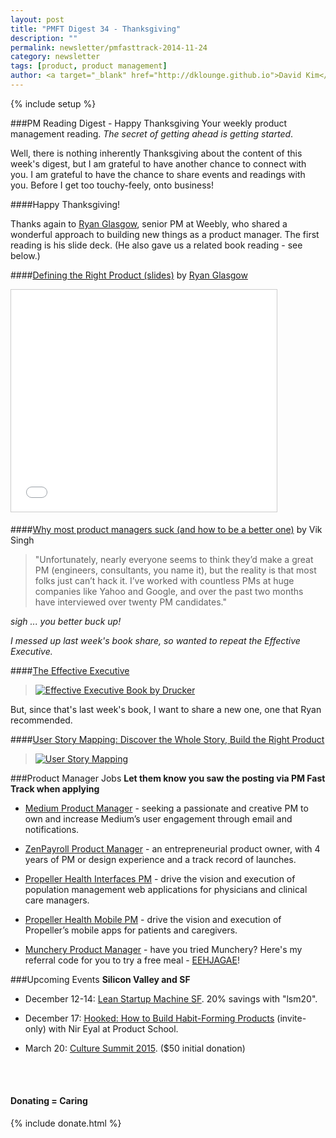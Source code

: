```yaml
---
layout: post
title: "PMFT Digest 34 - Thanksgiving"
description: ""
permalink: newsletter/pmfasttrack-2014-11-24
category: newsletter
tags: [product, product management]
author: <a target="_blank" href="http://dklounge.github.io">David Kim</a>
---
```

{% include setup %}

###PM Reading Digest - Happy Thanksgiving
Your weekly product management reading. _The secret of getting ahead is getting started_.

Well, there is nothing inherently Thanksgiving about the content of this week's digest, but I am grateful to have another chance to connect with you.  I am grateful to have the chance to share events and readings with you.  Before I get too touchy-feely, onto business!

####Happy Thanksgiving!

Thanks again to <a target="_blank" href="https://twitter.com/ryanglasgow">Ryan Glasgow</a>, senior PM at Weebly, who shared a wonderful approach to building new things as a product manager.  The first reading is his slide deck.  (He also gave us a related book reading - see below.)

####<a target="_blank" href="http://www.slideshare.net/RyanGlasgow1/defining-the-right-product-41773392">Defining the Right Product (slides)</a> by <a href="//www.slideshare.net/RyanGlasgow1" target="_blank">Ryan Glasgow</a>

<iframe src="//www.slideshare.net/slideshow/embed_code/41773392" width="425" height="355" frameborder="0" marginwidth="0" marginheight="0" scrolling="no" style="border:1px solid #CCC; border-width:1px; margin-bottom:5px; max-width: 100%;" allowfullscreen> </iframe>

####<a target="_blank" href="http://thenextweb.com/entrepreneur/2014/05/11/product-managers-suck-better-one/">Why most product managers suck (and how to be a better one)</a> by Vik Singh

>"Unfortunately, nearly everyone seems to think they’d make a great PM (engineers, consultants, you name it), but the reality is that most folks just can’t hack it. I’ve worked with countless PMs at huge companies like Yahoo and Google, and over the past two months have interviewed over twenty PM candidates."
>

_sigh ... you better buck up!_

_I messed up last week's book share, so wanted to repeat the Effective Executive._

####<a target="_blank" href="http://www.amazon.com/gp/product/B000FC11JW/ref=as_li_tl?ie=UTF8&camp=1789&creative=390957&creativeASIN=B000FC11JW&linkCode=as2&tag=pmft-20&linkId=LSIBMMACBGJGSNO3">The Effective Executive</a>

>[![Effective Executive Book by Drucker](http://productmanagementfasttrack.com/assets/images/books/2014-11-17_Executive.jpg "Effective Executive Book - Drucker")](http://www.amazon.com/gp/product/B000FC11JW/ref=as_li_tl?ie=UTF8&camp=1789&creative=390957&creativeASIN=B000FC11JW&linkCode=as2&tag=pmft-20&linkId=LSIBMMACBGJGSNO3)
>

But, since that's last week's book, I want to share a new one, one that Ryan recommended.

####<a target='_blank' href="http://www.amazon.com/gp/product/B00NF07FHS/ref=as_li_tl?ie=UTF8&camp=1789&creative=390957&creativeASIN=B00NF07FHS&linkCode=as2&tag=pmft-20&linkId=2VTMWYUF2G7UYLOA">User Story Mapping: Discover the Whole Story, Build the Right Product</a>

>[![User Story Mapping](http://productmanagementfasttrack.com/assets/images/books/2014-11-24_UserStory.jpg "User Story Mapping Book")](http://www.amazon.com/gp/product/B00NF07FHS/ref=as_li_tl?ie=UTF8&camp=1789&creative=390957&creativeASIN=B00NF07FHS&linkCode=as2&tag=pmft-20&linkId=2VTMWYUF2G7UYLOA)
>

###Product Manager Jobs
__Let them know you saw the posting via PM Fast Track when applying__

* <a target="_blank" href="https://medium.com/@naurnaur/product-manager-email-notifications-3e35ace75924">Medium Product Manager</a> - seeking a passionate and creative PM to own and increase Medium’s user engagement through email and notifications.

* <a target="_blank" href="https://boards.greenhouse.io/zenpayroll/jobs/8615">ZenPayroll Product Manager</a> - an entrepreneurial product owner, with 4 years of PM or design experience and a track record of launches.

* <a target="_blank" href="http://propellerhealth.com/careers/product-manager-clinical-interfaces/">Propeller Health Interfaces PM</a> - drive the vision and execution of population management web applications for physicians and clinical care managers.

* <a target="_blank" href="http://propellerhealth.com/careers/product-manager-mobile-apps/">Propeller Health Mobile PM</a> - drive the vision and execution of Propeller’s mobile apps for patients and caregivers.

* <a target="_blank" href="https://munchery.com/jobs/D1Ax3t/product-manager/">Munchery Product Manager</a> - have you tried Munchery?  Here's my referral code for you to try a free meal - <a target="_blank" href="https://www.munchery.com/invite/EEHJAGAE">EEHJAGAE</a>!

###Upcoming Events
__Silicon Valley and SF__

* December 12-14: <a target="_blank" href='http://bit.ly/1bW1HFd'>Lean Startup Machine SF</a>. 20% savings with "lsm20".

* December 17: <a target='_blank' href="http://www.meetup.com/ProductManagementFastTrack/events/218625312/">Hooked: How to Build Habit-Forming Products</a> (invite-only) with Nir Eyal at Product School.

* March 20: <a target="_blank" href="http://culturesummit2015.eventbrite.com/?aff=pmft">Culture Summit 2015</a>. ($50 initial donation)
<br />

<div class="well">
     <br />
      <h4>Donating = Caring</h4>
      {% include donate.html %}
</div>

